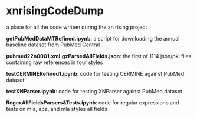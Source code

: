 # xnrisingCodeDump
a place for all the code written during the xn rising project

**getPubMedDataMTRefined.ipynb**: a script for downloading the annual baseline dataset from PubMed Central

**pubmed22n0001.xml.gzParsedAllFields.json**: the first of 1114 json/pkl files containing raw references in four styles

**testCERMINERefined1.ipynb**: code for testing CERMINE against PubMed dataset

**testXNParser.ipynb**: code for testing XNParser against PubMed dataset

**RegexAllFieldsParsers&Tests.ipynb**: code for regular expressions and tests on mla, apa, and mla styles all fields
